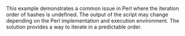 This example demonstrates a common issue in Perl where the iteration order of hashes is undefined.  The output of the script may change depending on the Perl implementation and execution environment. The solution provides a way to iterate in a predictable order.